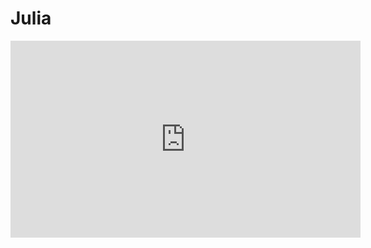 # Julia
<iframe width="560" height="315" src="https://www.youtube.com/embed/dC9hlHdnSEM?si=LLzYgAUIGDaI0oiS" title="YouTube video player" frameborder="0" allow="accelerometer; autoplay; clipboard-write; encrypted-media; gyroscope; picture-in-picture; web-share" referrerpolicy="strict-origin-when-cross-origin" allowfullscreen></iframe>
